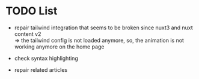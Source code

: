 # TODO List 

- repair tailwind integration that seems to be broken since nuxt3 and nuxt content v2  
=> the tailwind config is not loaded anymore, so, the animation is not working anymore on the home page

- check syntax highlighting

- repair related articles 

